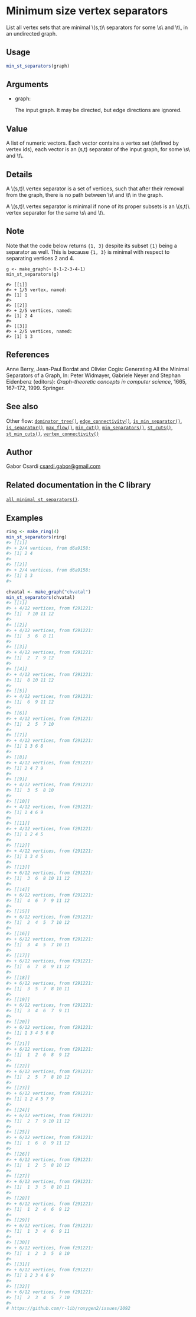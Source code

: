 # Minimum size vertex separators

List all vertex sets that are minimal \\(s,t)\\ separators for some
\\s\\ and \\t\\, in an undirected graph.

## Usage

``` r
min_st_separators(graph)
```

## Arguments

- graph:

  The input graph. It may be directed, but edge directions are ignored.

## Value

A list of numeric vectors. Each vector contains a vertex set (defined by
vertex ids), each vector is an (s,t) separator of the input graph, for
some \\s\\ and \\t\\.

## Details

A \\(s,t)\\ vertex separator is a set of vertices, such that after their
removal from the graph, there is no path between \\s\\ and \\t\\ in the
graph.

A \\(s,t)\\ vertex separator is minimal if none of its proper subsets is
an \\(s,t)\\ vertex separator for the same \\s\\ and \\t\\.

## Note

Note that the code below returns `{1, 3}` despite its subset `{1}` being
a separator as well. This is because `{1, 3}` is minimal with respect to
separating vertices 2 and 4.

    g <- make_graph(~ 0-1-2-3-4-1)
    min_st_separators(g)

    #> [[1]]
    #> + 1/5 vertex, named:
    #> [1] 1
    #>
    #> [[2]]
    #> + 2/5 vertices, named:
    #> [1] 2 4
    #>
    #> [[3]]
    #> + 2/5 vertices, named:
    #> [1] 1 3

## References

Anne Berry, Jean-Paul Bordat and Olivier Cogis: Generating All the
Minimal Separators of a Graph, In: Peter Widmayer, Gabriele Neyer and
Stephan Eidenbenz (editors): *Graph-theoretic concepts in computer
science*, 1665, 167–172, 1999. Springer.

## See also

Other flow:
[`dominator_tree()`](https://r.igraph.org/reference/dominator_tree.md),
[`edge_connectivity()`](https://r.igraph.org/reference/edge_connectivity.md),
[`is_min_separator()`](https://r.igraph.org/reference/is_min_separator.md),
[`is_separator()`](https://r.igraph.org/reference/is_separator.md),
[`max_flow()`](https://r.igraph.org/reference/max_flow.md),
[`min_cut()`](https://r.igraph.org/reference/min_cut.md),
[`min_separators()`](https://r.igraph.org/reference/min_separators.md),
[`st_cuts()`](https://r.igraph.org/reference/st_cuts.md),
[`st_min_cuts()`](https://r.igraph.org/reference/st_min_cuts.md),
[`vertex_connectivity()`](https://r.igraph.org/reference/vertex_connectivity.md)

## Author

Gabor Csardi <csardi.gabor@gmail.com>

## Related documentation in the C library

[`all_minimal_st_separators()`](https://igraph.org/c/html/latest/igraph-Separators.html#igraph_all_minimal_st_separators).

## Examples

``` r
ring <- make_ring(4)
min_st_separators(ring)
#> [[1]]
#> + 2/4 vertices, from d6a9158:
#> [1] 2 4
#> 
#> [[2]]
#> + 2/4 vertices, from d6a9158:
#> [1] 1 3
#> 

chvatal <- make_graph("chvatal")
min_st_separators(chvatal)
#> [[1]]
#> + 4/12 vertices, from f291221:
#> [1]  7 10 11 12
#> 
#> [[2]]
#> + 4/12 vertices, from f291221:
#> [1]  3  6  8 11
#> 
#> [[3]]
#> + 4/12 vertices, from f291221:
#> [1]  2  7  9 12
#> 
#> [[4]]
#> + 4/12 vertices, from f291221:
#> [1]  8 10 11 12
#> 
#> [[5]]
#> + 4/12 vertices, from f291221:
#> [1]  6  9 11 12
#> 
#> [[6]]
#> + 4/12 vertices, from f291221:
#> [1]  2  5  7 10
#> 
#> [[7]]
#> + 4/12 vertices, from f291221:
#> [1] 1 3 6 8
#> 
#> [[8]]
#> + 4/12 vertices, from f291221:
#> [1] 2 4 7 9
#> 
#> [[9]]
#> + 4/12 vertices, from f291221:
#> [1]  3  5  8 10
#> 
#> [[10]]
#> + 4/12 vertices, from f291221:
#> [1] 1 4 6 9
#> 
#> [[11]]
#> + 4/12 vertices, from f291221:
#> [1] 1 2 4 5
#> 
#> [[12]]
#> + 4/12 vertices, from f291221:
#> [1] 1 3 4 5
#> 
#> [[13]]
#> + 6/12 vertices, from f291221:
#> [1]  3  6  8 10 11 12
#> 
#> [[14]]
#> + 6/12 vertices, from f291221:
#> [1]  4  6  7  9 11 12
#> 
#> [[15]]
#> + 6/12 vertices, from f291221:
#> [1]  2  4  5  7 10 12
#> 
#> [[16]]
#> + 6/12 vertices, from f291221:
#> [1]  3  4  5  7 10 11
#> 
#> [[17]]
#> + 6/12 vertices, from f291221:
#> [1]  6  7  8  9 11 12
#> 
#> [[18]]
#> + 6/12 vertices, from f291221:
#> [1]  3  5  7  8 10 11
#> 
#> [[19]]
#> + 6/12 vertices, from f291221:
#> [1]  3  4  6  7  9 11
#> 
#> [[20]]
#> + 6/12 vertices, from f291221:
#> [1] 1 3 4 5 6 8
#> 
#> [[21]]
#> + 6/12 vertices, from f291221:
#> [1]  1  2  6  8  9 12
#> 
#> [[22]]
#> + 6/12 vertices, from f291221:
#> [1]  2  5  7  8 10 12
#> 
#> [[23]]
#> + 6/12 vertices, from f291221:
#> [1] 1 2 4 5 7 9
#> 
#> [[24]]
#> + 6/12 vertices, from f291221:
#> [1]  2  7  9 10 11 12
#> 
#> [[25]]
#> + 6/12 vertices, from f291221:
#> [1]  1  6  8  9 11 12
#> 
#> [[26]]
#> + 6/12 vertices, from f291221:
#> [1]  1  2  5  8 10 12
#> 
#> [[27]]
#> + 6/12 vertices, from f291221:
#> [1]  1  3  5  8 10 11
#> 
#> [[28]]
#> + 6/12 vertices, from f291221:
#> [1]  1  2  4  6  9 12
#> 
#> [[29]]
#> + 6/12 vertices, from f291221:
#> [1]  1  3  4  6  9 11
#> 
#> [[30]]
#> + 6/12 vertices, from f291221:
#> [1]  1  2  3  5  8 10
#> 
#> [[31]]
#> + 6/12 vertices, from f291221:
#> [1] 1 2 3 4 6 9
#> 
#> [[32]]
#> + 6/12 vertices, from f291221:
#> [1]  2  3  4  5  7 10
#> 
# https://github.com/r-lib/roxygen2/issues/1092
```
